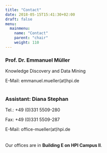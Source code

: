 ```yaml
---
title: "Contact"
date: 2018-05-15T15:41:30+02:00
draft: false
menu:
  mainmenu:
    name: "Contact"
    parent: "chair"
    weight: 110
---
```

### Prof. Dr. Emmanuel Müller

Knowledge Discovery and Data Mining

E-Mail: emmanuel.mueller(at)hpi.de
<br><br>
### Assistant: Diana Stephan

Tel.: +49 (0)331 5509-280

Fax: +49 (0)331 5509-287

E-Mail: office-mueller(at)hpi.de
<br><br><br>
Our offices are in **Building E on HPI Campus II**.